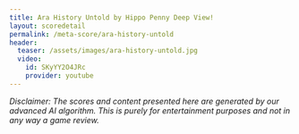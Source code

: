 ```yaml
---
title: Ara History Untold by Hippo Penny Deep View!
layout: scoredetail
permalink: /meta-score/ara-history-untold
header:
  teaser: /assets/images/ara-history-untold.jpg
  video:
    id: SKyYY2O4JRc
    provider: youtube
---
```

*Disclaimer: The scores and content presented here are generated by our advanced AI algorithm. This is purely for entertainment purposes and not in any way a game review.*
